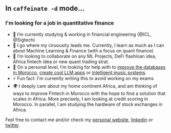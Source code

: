 ##  In `caffeinate -d` mode...
### I'm looking for a job in quantitative finance
- 🔭 I’m currently studying & working in financial engineering (@ICL, @Sigtech)
- 🌱 I go where my ciruousity leads me. Currently, I learn as much as I can about Machine Learning & Finance (with a focus on quant finance)
- 👯 I’m looking to collaborate on any ML Projects, DeFi flashloan idea, Africa fintech idea or new quant trading strat.
- 🤔 On a personal level, I’m looking for help with to [improve the databases in Morocco](https://github.com/milas-melt/Moroccan-Databases), [create cool LLM apps](https://github.com/milas-melt/multi-character-AI-bot) or [intelligent music systems](https://github.com/milas-melt/dj_station).
- ⚡ Fun fact: I'm currently writing this to avoid working on my exams
- 🌍 I deeply care about my home continent Africa, and am thinking of ways to improve Fintech in Morocco with the hope to find a solution that scales in Africa. More precisely, I am looking at credit scoring in Morocco. In parallel, I am studying the hardware of stock exchanges in Africa.

Feel free to contact me and/or check my [personal website](http://www.salimtlemcani.com/), [linkedin](https://www.linkedin.com/in/salim-tlem%C3%A7ani-770858148/) or [twitter](https://twitter.com/salim_tlem).
